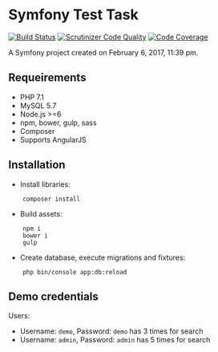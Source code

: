 Symfony Test Task
=================

[![Build Status][testing-image]][testing-link]
[![Scrutinizer Code Quality][scrutinizer-code-quality-image]][scrutinizer-code-quality-link]
[![Code Coverage][code-coverage-image]][code-coverage-link]

A Symfony project created on February 6, 2017, 11:39 pm.

Requeirements
-------------
* PHP 7.1
* MySQL 5.7
* Node.js >=6
* npm, bower, gulp, sass
* Composer
* Supports AngularJS

Installation
------------
* Install libraries:
```
    composer install
```
* Build assets:
```
    npm i
    bower i
    gulp
```
* Create database, execute migrations and fixtures:
```
    php bin/console app:db:reload
```

Demo credentials
----------------
Users:
* Username: `demo`, Password: `demo` has 3 times for search
* Username: `admin`, Password: `admin` has 5 times for search

[testing-link]: https://travis-ci.org/ilyashaptala/symfony-test-task
[testing-image]: https://travis-ci.org/ilyashaptala/symfony-test-task.svg?branch=master
[code-coverage-link]: https://scrutinizer-ci.com/g/ilyashaptala/symfony-test-task/?branch=master
[code-coverage-image]: https://scrutinizer-ci.com/g/ilyashaptala/symfony-test-task/badges/coverage.png?b=master
[scrutinizer-code-quality-link]: https://scrutinizer-ci.com/g/ilyashaptala/symfony-test-task/?branch=master
[scrutinizer-code-quality-image]: https://scrutinizer-ci.com/g/ilyashaptala/symfony-test-task/badges/quality-score.png?b=master
